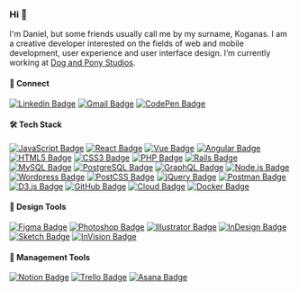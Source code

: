 ### Hi 👋

I'm Daniel, but some friends usually call me by my surname, Koganas.  I am a creative developer interested on the fields of web and mobile development, user experience and user interface design. I’m currently working at [Dog and Pony Studios](https://dogandponystudios.com).

#### 🤝 Connect
[![Linkedin Badge](https://img.shields.io/badge/-LinkedIn-blue?style=for-the-badge&logo=Linkedin&logoColor=white&link=https://www.linkedin.com/in/koganas/)](https://www.linkedin.com/in/koganas/)
[![Gmail Badge](https://img.shields.io/badge/-Gmail-D14836?style=for-the-badge&logo=Gmail&logoColor=white&link=mailto:danielsank@gmail.com)](mailto:danielsank@gmail.com)
[![CodePen Badge](https://img.shields.io/badge/-CodePen-000?style=for-the-badge&logo=CodePen&logoColor=white&link=https://codepen.io/koganas)](https://codepen.io/koganas)

#### 🛠 Tech Stack
[![JavaScript Badge](https://img.shields.io/badge/-JavaScript-F7DF1E?style=flat-square&logo=JavaScript&logoColor=black&link=https://developer.mozilla.org/en-US/docs/Web/JavaScript)](https://developer.mozilla.org/en-US/docs/Web/JavaScript)
[![React Badge](https://img.shields.io/badge/-React-61DAFB?style=flat-square&logo=React&logoColor=20232a&link=https://reactjs.org)](https://reactjs.org)
[![Vue Badge](https://img.shields.io/badge/-Vue.js-4FC08D?style=flat-square&logo=Vue.js&logoColor=white&link=https://vuejs.org/)](https://vuejs.org/)
[![Angular Badge](https://img.shields.io/badge/-Angular-DD0031?style=flat-square&logo=Angular&logoColor=white&link=https://angular.io/)](https://angular.io/)
[![HTML5 Badge](https://img.shields.io/badge/-HTML5-E34F26?style=flat-square&logo=HTML5&logoColor=white&link=https://developer.mozilla.org/pt-BR/docs/Web/HTML/HTML5)](https://developer.mozilla.org/pt-BR/docs/Web/HTML/HTML5)
[![CSS3 Badge](https://img.shields.io/badge/-CSS3-1572B6?style=flat-square&logo=CSS3&logoColor=white&link=https://www.w3schools.com/css/)](https://www.w3schools.com/css/)
[![PHP Badge](https://img.shields.io/badge/-PHP-777BB4?style=flat-square&logo=PHP&logoColor=white&link=https://www.php.net/)](https://www.php.net/)
[![Rails Badge](https://img.shields.io/badge/-Rails-336791?style=flat-square&logo=Ruby%20on%20Rails&logoColor=white&link=https://rubyonrails.org/)](https://rubyonrails.org/)
[![MySQL Badge](https://img.shields.io/badge/-MySQL-4479A1?style=flat-square&logo=MySQL&logoColor=white&link=https://www.mysql.com/)](https://www.mysql.com/)
[![PostgreSQL Badge](https://img.shields.io/badge/-PostgreSQL-336791?style=flat-square&logo=PostgreSQL&logoColor=white&link=https://www.postgresql.org/)](https://www.postgresql.org/)
[![GraphQL Badge](https://img.shields.io/badge/-GraphQL-E10098?style=flat-square&logo=GraphQL&logoColor=white&link=https://graphql.org/)](https://graphql.org/)
[![Node.js Badge](https://img.shields.io/badge/-Node.js-339933?style=flat-square&logo=Node.js&logoColor=white&link=https://nodejs.org/)](https://nodejs.org/)
[![Wordpress Badge](https://img.shields.io/badge/-Wordpress-21759B?style=flat-square&logo=Wordpress&logoColor=white&link=https://wordpress.org/)](https://wordpress.org/)
[![PostCSS Badge](https://img.shields.io/badge/-PostCSS-DD3A0A?style=flat-square&logo=PostCSS&logoColor=white&link=https://postcss.org/)](https://postcss.org/)
[![jQuery Badge](https://img.shields.io/badge/-jQuery-0769AD?style=flat-square&logo=jQuery&logoColor=white&link=https://jquery.com/)](https://jquery.com/)
[![Postman Badge](https://img.shields.io/badge/-Postman-FF6C37?style=flat-square&logo=Postman&logoColor=white&link=https://www.postman.com/)](https://www.postman.com/)
[![D3.js Badge](https://img.shields.io/badge/-D3.js-F9A03C?style=flat-square&logo=D3.js&logoColor=white&link=https://d3js.org/)](https://d3js.org/)
[![GitHub Badge](https://img.shields.io/badge/-GitHub-000?style=flat-square&logo=GitHub&logoColor=white&link=https://github.com/)](https://github.com/)
[![Cloud Badge](https://img.shields.io/badge/-Google%20Cloud-4285F4?style=flat-square&logo=Google%20Cloud&logoColor=white&link=https://cloud.google.com/)](https://cloud.google.com/)
[![Docker Badge](https://img.shields.io/badge/-Docker-2496ED?style=flat-square&logo=Docker&logoColor=white&link=https://www.docker.com/)](https://www.docker.com/)

#### 🎨 Design Tools
[![Figma Badge](https://img.shields.io/badge/-Figma-F24E1E?style=flat-square&logo=Figma&logoColor=white&link=https://www.figma.com/)](https://www.figma.com/)
[![Photoshop Badge](https://img.shields.io/badge/-Photoshop-31A8FF?style=flat-square&logo=Adobe%20Photoshop&logoColor=white&link=https://www.adobe.com/products/photoshop.html)](https://www.adobe.com/products/photoshop.html)
[![Illustrator Badge](https://img.shields.io/badge/-Illustrator-FF9A00?style=flat-square&logo=Adobe%20Illustrator&logoColor=white&link=https://www.adobe.com/products/illustrator.html)](https://www.adobe.com/products/illustrator.html)
[![InDesign Badge](https://img.shields.io/badge/-InDesign-FF3366?style=flat-square&logo=Adobe%20InDesign&logoColor=white&link=https://www.adobe.com/products/indesign.html)](https://www.adobe.com/products/indesign.html)
[![Sketch Badge](https://img.shields.io/badge/-Sketch-F7B500?style=flat-square&logo=Sketch&logoColor=black&link=https://www.sketch.com/)](https://www.sketch.com/)
[![InVision Badge](https://img.shields.io/badge/-InVision-FF3366?style=flat-square&logo=InVision&logoColor=white&link=https://www.invision.com/)](https://www.invision.com/)

#### 📅 Management Tools
[![Notion Badge](https://img.shields.io/badge/-Notion-000?style=flat-square&logo=Notion&logoColor=white&link=https://www.notion.so/)](https://www.notion.so/)
[![Trello Badge](https://img.shields.io/badge/-Trello-0079BF?style=flat-square&logo=Trello&logoColor=white&link=https://www.trello.com/)](https://www.trello.com/)
[![Asana Badge](https://img.shields.io/badge/-Asana-fC636B?style=flat-square&logo=Asana&logoColor=white&link=https://www.asana.com/)](https://www.asana.com/)


<!--
[![Top Langs](https://github-readme-stats.vercel.app/api/top-langs/?username=koganas&layout=compact)](https://github.com/koganas)
-->
